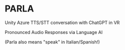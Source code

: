 # PARLA
Unity Azure TTS/STT conversation with ChatGPT in VR

Pronounced Audio Responses via Language AI

(Parla also means "speak" in Italian/Spanish!)
